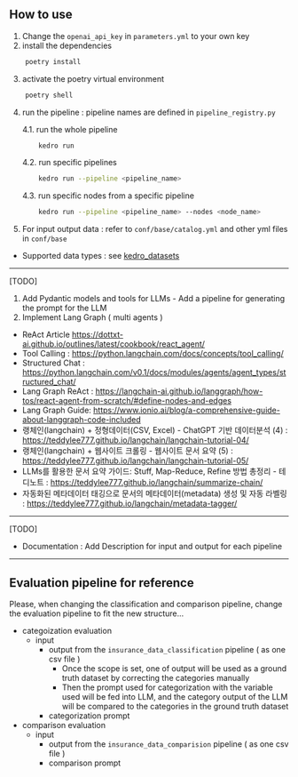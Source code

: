 
## How to use
1. Change the ```openai_api_key``` in ```parameters.yml``` to your own key
2. install the dependencies 
```bash
    poetry install
``` 
3. activate the poetry virtual environment
```bash
    poetry shell
```
4. run the pipeline : pipeline names are defined in ```pipeline_registry.py```  

    4.1. run the whole pipeline
    ```bash
        kedro run
    ```
    4.2. run specific pipelines 
    ```bash
        kedro run --pipeline <pipeline_name> 
    ```
    4.3. run specific nodes from a specific pipeline
    ```bash
        kedro run --pipeline <pipeline_name> --nodes <node_name>
    ```
5. For input output data : refer to ```conf/base/catalog.yml``` and other yml files in ```conf/base```
- Supported data types : see [kedro_datasets](https://docs.kedro.org/projects/kedro-datasets/en/kedro-datasets-6.0.0/api/kedro_datasets.html) 
--- 
[TODO] 
1. Add Pydantic models and tools for LLMs  - Add a pipeline for generating the prompt for the LLM
2. Implement Lang Graph ( multi agents )

- ReAct Article https://dottxt-ai.github.io/outlines/latest/cookbook/react_agent/
- Tool Calling : https://python.langchain.com/docs/concepts/tool_calling/  
- Structured Chat : https://python.langchain.com/v0.1/docs/modules/agents/agent_types/structured_chat/ 
- Lang Graph ReAct : https://langchain-ai.github.io/langgraph/how-tos/react-agent-from-scratch/#define-nodes-and-edges 
- Lang Graph Guide: https://www.ionio.ai/blog/a-comprehensive-guide-about-langgraph-code-included 
- 랭체인(langchain) + 정형데이터(CSV, Excel) - ChatGPT 기반 데이터분석 (4) : https://teddylee777.github.io/langchain/langchain-tutorial-04/ 
- 랭체인(langchain) + 웹사이트 크롤링 - 웹사이트 문서 요약 (5) : https://teddylee777.github.io/langchain/langchain-tutorial-05/ 
- LLMs를 활용한 문서 요약 가이드: Stuff, Map-Reduce, Refine 방법 총정리 - 테디노트 : https://teddylee777.github.io/langchain/summarize-chain/
- 자동화된 메타데이터 태깅으로 문서의 메타데이터(metadata) 생성 및 자동 라벨링 : https://teddylee777.github.io/langchain/metadata-tagger/
---
[TODO]
- Documentation : Add Description for input and output for each pipeline
---
## Evaluation pipeline for reference 
Please, when changing the classification and comparison pipeline, change the evaluation pipeline to fit the new structure...  
- categoization evaluation 
    - input
        - output from the ```insurance_data_classification``` pipeline ( as one csv file ) 
            - Once the scope is set, one of output will be used as a ground truth dataset by correcting the categories manually  
            - Then the prompt used for categorization with the variable used will be fed into LLM, and the category output of the LLM will be compared to the categories in the ground truth dataset 
        - categorization prompt
- comparison evaluation 
    - input
        - output from the ```insurance_data_comparision``` pipeline ( as one csv file )
        - comparison prompt 

